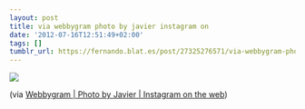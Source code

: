 ```yaml
---
layout: post
title: via webbygram photo by javier instagram on
date: '2012-07-16T12:51:49+02:00'
tags: []
tumblr_url: https://fernando.blat.es/post/27325276571/via-webbygram-photo-by-javier-instagram-on
---
```

 ![](/tumblr_files/tumblr_m7926dk8ZT1qz4y16o1_640.jpg)  

(via [Webbygram | Photo by Javier | Instagram on the web](http://webbygram.com/photo/236337670750032880_51296619/))
